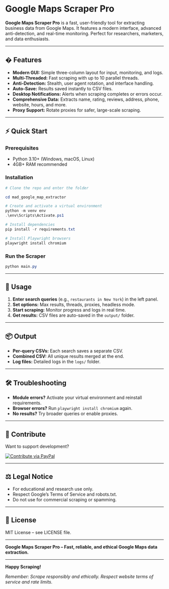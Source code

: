 
# Google Maps Scraper Pro

**Google Maps Scraper Pro** is a fast, user-friendly tool for extracting business data from Google Maps. It features a modern interface, advanced anti-detection, and real-time monitoring. Perfect for researchers, marketers, and data enthusiasts.

---

## � Features

- **Modern GUI:** Simple three-column layout for input, monitoring, and logs.
- **Multi-Threaded:** Fast scraping with up to 10 parallel threads.
- **Anti-Detection:** Stealth, user agent rotation, and interface handling.
- **Auto-Save:** Results saved instantly to CSV files.
- **Desktop Notifications:** Alerts when scraping completes or errors occur.
- **Comprehensive Data:** Extracts name, rating, reviews, address, phone, website, hours, and more.
- **Proxy Support:** Rotate proxies for safer, large-scale scraping.

---

## ⚡ Quick Start

### Prerequisites

- Python 3.10+ (Windows, macOS, Linux)
- 4GB+ RAM recommended

### Installation

```powershell
# Clone the repo and enter the folder

cd mad_google_map_extractor

# Create and activate a virtual environment
python -m venv env
.\env\Scripts\Activate.ps1

# Install dependencies
pip install -r requirements.txt

# Install Playwright browsers
playwright install chromium
```

### Run the Scraper

```powershell
python main.py
```

---

## 📝 Usage

1. **Enter search queries** (e.g., `restaurants in New York`) in the left panel.
2. **Set options:** Max results, threads, proxies, headless mode.
3. **Start scraping:** Monitor progress and logs in real time.
4. **Get results:** CSV files are auto-saved in the `output/` folder.

---

## 📦 Output

- **Per-query CSVs:** Each search saves a separate CSV.
- **Combined CSV:** All unique results merged at the end.
- **Log files:** Detailed logs in the `logs/` folder.

---

## 🛠️ Troubleshooting

- **Module errors?** Activate your virtual environment and reinstall requirements.
- **Browser errors?** Run `playwright install chromium` again.
- **No results?** Try broader queries or enable proxies.

---

## 🤝 Contribute

Want to support development?

[![Contribute via PayPal](https://www.paypalobjects.com/en_US/i/btn/btn_donateCC_LG.gif)](https://www.paypal.com/donate?hosted_button_id=YOUR_BUTTON_ID)

---

## ⚖️ Legal Notice

- For educational and research use only.
- Respect Google’s Terms of Service and robots.txt.
- Do not use for commercial scraping or spamming.

---

## 📄 License

MIT License – see LICENSE file.

---

**Google Maps Scraper Pro – Fast, reliable, and ethical Google Maps data extraction.**

---

**Happy Scraping!**

*Remember: Scrape responsibly and ethically. Respect website terms of service and rate limits.*

